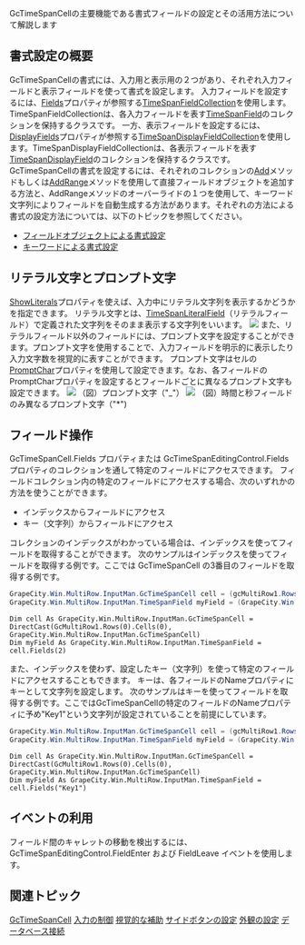 GcTimeSpanCellの主要機能である書式フィールドの設定とその活用方法について解説します

## 書式設定の概要

GcTimeSpanCellの書式には、入力用と表示用の２つがあり、それぞれ入力フィールドと表示フィールドを使って書式を設定します。
入力フィールドを設定するには、[Fields](gcdocsite__documentlink?toc-item-id=1df72dc1-e822-4971-99e3-93459f103002)プロパティが参照する[TimeSpanFieldCollection](gcdocsite__documentlink?toc-item-id=929df165-b914-4d07-8f71-96f2df5cc02e)を使用します。TimeSpanFieldCollectionは、各入力フィールドを表す[TimeSpanField](gcdocsite__documentlink?toc-item-id=8d37212e-305b-4342-889b-c9159007cd41)のコレクションを保持するクラスです。
一方、表示フィールドを設定するには、[DisplayFields](gcdocsite__documentlink?toc-item-id=818cc753-49bb-4b03-839a-ed7335b26a36)プロパティが参照する[TimeSpanDisplayFieldCollection](gcdocsite__documentlink?toc-item-id=2bfb28aa-fc86-4d85-84c4-d7b6d792b363)を使用します。TimeSpanDisplayFieldCollectionは、各表示フィールドを表す[TimeSpanDisplayField](gcdocsite__documentlink?toc-item-id=b30b7ddb-dabd-409c-8930-b4c75bcb8ede)のコレクションを保持するクラスです。
GcTimeSpanCellの書式を設定するには、それぞれのコレクションの[Add](gcdocsite__documentlink?toc-item-id=0f0fd190-756c-41f7-bff3-7cfbb6a8bd7d)メソッドもしくは[AddRange](gcdocsite__documentlink?toc-item-id=03c7c770-d785-447f-bc30-94e61de916fa)メソッドを使用して直接フィールドオブジェクトを追加する方法と、AddRangeメソッドのオーバーライドの１つを使用して、キーワード文字列によりフィールドを自動生成する方法があります。それぞれの方法による書式の設定方法については、以下のトピックを参照してください。

* [フィールドオブジェクトによる書式設定](gcdocsite__documentlink?toc-item-id=6cd34816-d653-4c7d-bd6b-440e5731330d)
* [キーワードによる書式設定](gcdocsite__documentlink?toc-item-id=3144473a-b620-4a5d-b58f-8b14101f5719)

## リテラル文字とプロンプト文字

[ShowLiterals](gcdocsite__documentlink?toc-item-id=adc60d59-717b-4f9e-85aa-e761550335e2)プロパティを使えば、入力中にリテラル文字列を表示するかどうかを指定できます。
リテラル文字とは、[TimeSpanLiteralField](gcdocsite__documentlink?toc-item-id=7c82da77-6c9b-4f90-beee-6ac1261bca4b)（リテラルフィールド）で定義された文字列をそのまま表示する文字列をいいます。
![](/DOCUMENT_SITE_LINK_PREFIX_HERE/document-site-files/images/f148c511-6e98-4b55-9904-150a375d5825/images/imimages/05gctimespan/timespan_literal.png)
また、リテラルフィールド以外のフィールドには、プロンプト文字を設定することができます。プロンプト文字を使用することで、入力フィールドを明示的に表示したり入力文字数を視覚的に表すことができます。 プロンプト文字はセルの[PromptChar](gcdocsite__documentlink?toc-item-id=381b8fac-3e0e-4e3f-96f2-205ffdf73fdc)プロパティを使用して設定できます。なお、各フィールドのPromptCharプロパティを設定するとフィールドごとに異なるプロンプト文字も設定できます。
![](/DOCUMENT_SITE_LINK_PREFIX_HERE/document-site-files/images/f148c511-6e98-4b55-9904-150a375d5825/images/imimages/05gctimespan/gctimespan_prompt.png)
（図）プロンプト文字（"\_"）
![](/DOCUMENT_SITE_LINK_PREFIX_HERE/document-site-files/images/f148c511-6e98-4b55-9904-150a375d5825/images/imimages/05gctimespan/gctimespan_partprompt.png)
（図）時間と秒フィールドのみ異なるプロンプト文字（"\*")

## フィールド操作

GcTimeSpanCell.Fields プロパティまたは GcTimeSpanEditingControl.Fields プロパティのコレクションを通して特定のフィールドにアクセスできます。
フィールドコレクション内の特定のフィールドにアクセスする場合、次のいずれかの方法を使うことができます。

* インデックスからフィールドにアクセス
* キー（文字列）からフィールドにアクセス

コレクションのインデックスがわかっている場合は、インデックスを使ってフィールドを取得することができます。
次のサンプルはインデックスを使ってフィールドを取得する例です。ここでは GcTimeSpanCell の3番目のフィールドを取得する例です。

```csharp
GrapeCity.Win.MultiRow.InputMan.GcTimeSpanCell cell = (gcMultiRow1.Rows[0].Cells[0] as GrapeCity.Win.MultiRow.InputMan.GcTimeSpanCell);
GrapeCity.Win.MultiRow.InputMan.TimeSpanField myField = (GrapeCity.Win.MultiRow.InputMan.TimeSpanField)cell.Fields[2];
```

```vbnet
Dim cell As GrapeCity.Win.MultiRow.InputMan.GcTimeSpanCell = DirectCast(GcMultiRow1.Rows(0).Cells(0), GrapeCity.Win.MultiRow.InputMan.GcTimeSpanCell)
Dim myField As GrapeCity.Win.MultiRow.InputMan.TimeSpanField = cell.Fields(2)
```

また、インデックスを使わず、設定したキー（文字列）を使って特定のフィールドにアクセスすることもできます。
キーは、各フィールドのNameプロパティにキーとして文字列を設定します。
次のサンプルはキーを使ってフィールドを取得する例です。ここではGcTimeSpanCellの特定のフィールドのNameプロパティに予め"Key1"という文字列が設定されていることを前提にしています。

```csharp
GrapeCity.Win.MultiRow.InputMan.GcTimeSpanCell cell = (gcMultiRow1.Rows[0].Cells[0] as GrapeCity.Win.MultiRow.InputMan.GcTimeSpanCell);
GrapeCity.Win.MultiRow.InputMan.TimeSpanField myField = (GrapeCity.Win.MultiRow.InputMan.TimeSpanField)cell.Fields["Key1"];
```

```vbnet
Dim cell As GrapeCity.Win.MultiRow.InputMan.GcTimeSpanCell = DirectCast(GcMultiRow1.Rows(0).Cells(0), GrapeCity.Win.MultiRow.InputMan.GcTimeSpanCell)
Dim myField As GrapeCity.Win.MultiRow.InputMan.TimeSpanField = cell.Fields("Key1")
```

## イベントの利用

フィールド間のキャレットの移動を検出するには、GcTimeSpanEditingControl.FieldEnter および FieldLeave イベントを使用します。

## 関連トピック

[GcTimeSpanCell](gcdocsite__documentlink?toc-item-id=a021d9a7-ce9b-4f9b-99fe-d3ff9a6ffbaf)
[入力の制御](gcdocsite__documentlink?toc-item-id=0af14d6b-a4c1-4c6d-83b1-5c8e0d2a3716)
[視覚的な補助](gcdocsite__documentlink?toc-item-id=0896250e-0755-4def-aed1-65a9c0afa9cf)
[サイドボタンの設定](gcdocsite__documentlink?toc-item-id=085cb1c9-2071-4b16-973f-74668b001eda)
[外観の設定](gcdocsite__documentlink?toc-item-id=3c0e89c0-8ef9-43e5-b2e2-ab8f01e5c469)
[データベース接続](gcdocsite__documentlink?toc-item-id=3a982d28-b933-427b-8078-7523c8a65b89)